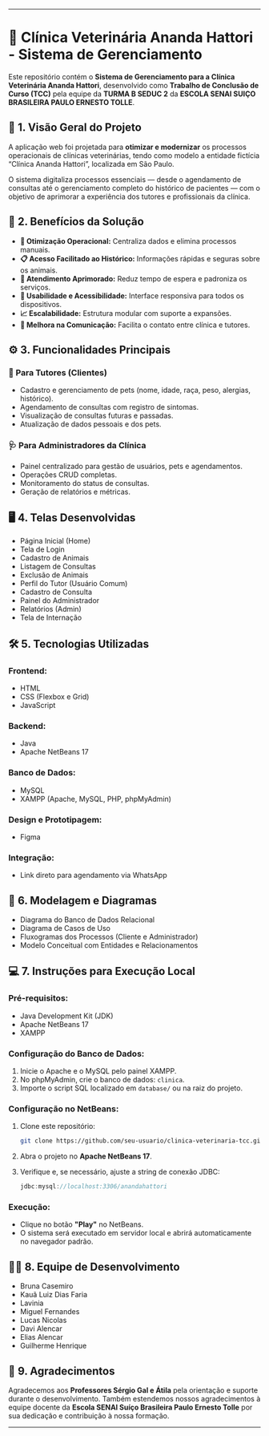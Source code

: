 
---

# 🐾 Clínica Veterinária Ananda Hattori - Sistema de Gerenciamento

Este repositório contém o **Sistema de Gerenciamento para a Clínica Veterinária Ananda Hattori**, desenvolvido como **Trabalho de Conclusão de Curso (TCC)** pela equipe da **TURMA B SEDUC 2** da **ESCOLA SENAI SUIÇO BRASILEIRA PAULO ERNESTO TOLLE**.

## 📌 1. Visão Geral do Projeto

A aplicação web foi projetada para **otimizar e modernizar** os processos operacionais de clínicas veterinárias, tendo como modelo a entidade fictícia “Clínica Ananda Hattori”, localizada em São Paulo.

O sistema digitaliza processos essenciais — desde o agendamento de consultas até o gerenciamento completo do histórico de pacientes — com o objetivo de aprimorar a experiência dos tutores e profissionais da clínica.

## 🚀 2. Benefícios da Solução

* **🔧 Otimização Operacional:** Centraliza dados e elimina processos manuais.
* **📋 Acesso Facilitado ao Histórico:** Informações rápidas e seguras sobre os animais.
* **🏥 Atendimento Aprimorado:** Reduz tempo de espera e padroniza os serviços.
* **📱 Usabilidade e Acessibilidade:** Interface responsiva para todos os dispositivos.
* **📈 Escalabilidade:** Estrutura modular com suporte a expansões.
* **💬 Melhora na Comunicação:** Facilita o contato entre clínica e tutores.

## ⚙️ 3. Funcionalidades Principais

### 👤 Para Tutores (Clientes)

* Cadastro e gerenciamento de pets (nome, idade, raça, peso, alergias, histórico).
* Agendamento de consultas com registro de sintomas.
* Visualização de consultas futuras e passadas.
* Atualização de dados pessoais e dos pets.

### 🩺 Para Administradores da Clínica

* Painel centralizado para gestão de usuários, pets e agendamentos.
* Operações CRUD completas.
* Monitoramento do status de consultas.
* Geração de relatórios e métricas.

## 🖥️ 4. Telas Desenvolvidas

* Página Inicial (Home)
* Tela de Login
* Cadastro de Animais
* Listagem de Consultas
* Exclusão de Animais
* Perfil do Tutor (Usuário Comum)
* Cadastro de Consulta
* Painel do Administrador
* Relatórios (Admin)
* Tela de Internação

## 🛠️ 5. Tecnologias Utilizadas

### Frontend:

* HTML
* CSS (Flexbox e Grid)
* JavaScript

### Backend:

* Java
* Apache NetBeans 17

### Banco de Dados:

* MySQL
* XAMPP (Apache, MySQL, PHP, phpMyAdmin)

### Design e Prototipagem:

* Figma

### Integração:

* Link direto para agendamento via WhatsApp

## 🧩 6. Modelagem e Diagramas

* Diagrama do Banco de Dados Relacional
* Diagrama de Casos de Uso
* Fluxogramas dos Processos (Cliente e Administrador)
* Modelo Conceitual com Entidades e Relacionamentos

## 💻 7. Instruções para Execução Local

### Pré-requisitos:

* Java Development Kit (JDK)
* Apache NetBeans 17
* XAMPP

### Configuração do Banco de Dados:

1. Inicie o Apache e o MySQL pelo painel XAMPP.
2. No phpMyAdmin, crie o banco de dados: `clinica`.
3. Importe o script SQL localizado em `database/` ou na raiz do projeto.

### Configuração no NetBeans:

1. Clone este repositório:

   ```bash
   git clone https://github.com/seu-usuario/clinica-veterinaria-tcc.git
   ```
2. Abra o projeto no **Apache NetBeans 17**.
3. Verifique e, se necessário, ajuste a string de conexão JDBC:

   ```java
   jdbc:mysql://localhost:3306/anandahattori
   ```

### Execução:

* Clique no botão **"Play"** no NetBeans.
* O sistema será executado em servidor local e abrirá automaticamente no navegador padrão.

## 👩‍💻 8. Equipe de Desenvolvimento

* Bruna Casemiro
* Kauã Luiz Dias Faria
* Lavinia
* Miguel Fernandes
* Lucas Nicolas
* Davi Alencar
* Elias Alencar
* Guilherme Henrique

## 🙏 9. Agradecimentos

Agradecemos aos **Professores Sérgio Gal e Átila** pela orientação e suporte durante o desenvolvimento. Também estendemos nossos agradecimentos à equipe docente da **Escola SENAI Suíço Brasileira Paulo Ernesto Tolle** por sua dedicação e contribuição à nossa formação.

---


